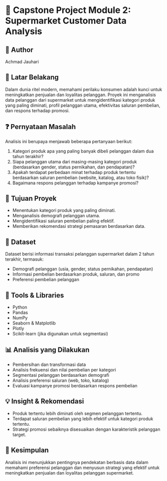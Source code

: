 # 🛒 Capstone Project Module 2: Supermarket Customer Data Analysis

## 👤 Author
Achmad Jauhari

## 🧠 Latar Belakang
Dalam dunia ritel modern, memahami perilaku konsumen adalah kunci untuk meningkatkan penjualan dan loyalitas pelanggan. Proyek ini menganalisis data pelanggan dari supermarket untuk mengidentifikasi kategori produk yang paling diminati, profil pelanggan utama, efektivitas saluran pembelian, dan respons terhadap promosi.

## ❓ Pernyataan Masalah
Analisis ini berupaya menjawab beberapa pertanyaan berikut:
1. Kategori produk apa yang paling banyak dibeli pelanggan dalam dua tahun terakhir?
2. Siapa pelanggan utama dari masing-masing kategori produk (berdasarkan gender, status pernikahan, dan pendapatan)?
3. Apakah terdapat perbedaan minat terhadap produk tertentu berdasarkan saluran pembelian (website, katalog, atau toko fisik)?
4. Bagaimana respons pelanggan terhadap kampanye promosi?

## 🎯 Tujuan Proyek
- Menentukan kategori produk yang paling diminati.
- Menganalisis demografi pelanggan utama.
- Mengidentifikasi saluran pembelian paling efektif.
- Memberikan rekomendasi strategi pemasaran berdasarkan data.

## 📂 Dataset
Dataset berisi informasi transaksi pelanggan supermarket dalam 2 tahun terakhir, termasuk:
- Demografi pelanggan (usia, gender, status pernikahan, pendapatan)
- Informasi pembelian berdasarkan produk, saluran, dan promo
- Preferensi pembelian pelanggan

## 🔧 Tools & Libraries
- Python
- Pandas
- NumPy
- Seaborn & Matplotlib
- Plotly
- Scikit-learn (jika digunakan untuk segmentasi)

## 📊 Analisis yang Dilakukan
- Pembersihan dan transformasi data
- Analisis frekuensi dan nilai pembelian per kategori
- Segmentasi pelanggan berdasarkan demografi
- Analisis preferensi saluran (web, toko, katalog)
- Evaluasi kampanye promosi berdasarkan respons pembelian

## 💡 Insight & Rekomendasi
- Produk tertentu lebih diminati oleh segmen pelanggan tertentu.
- Terdapat saluran pembelian yang lebih efektif untuk kategori produk tertentu.
- Strategi promosi sebaiknya disesuaikan dengan karakteristik pelanggan target.

## 📝 Kesimpulan
Analisis ini menunjukkan pentingnya pendekatan berbasis data dalam memahami preferensi pelanggan dan menyusun strategi yang efektif untuk meningkatkan penjualan dan loyalitas pelanggan supermarket.
